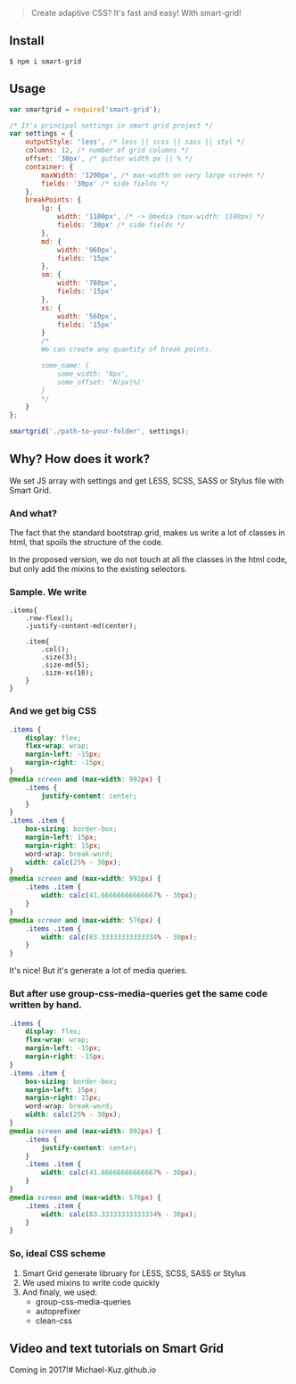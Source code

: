 > Create adaptive CSS? It's fast and easy! With smart-grid!

## Install

```
$ npm i smart-grid
```

## Usage

```js
var smartgrid = require('smart-grid');

/* It's principal settings in smart grid project */
var settings = {
    outputStyle: 'less', /* less || scss || sass || styl */
    columns: 12, /* number of grid columns */
    offset: '30px', /* gutter width px || % */
    container: {
        maxWidth: '1200px', /* max-width оn very large screen */
        fields: '30px' /* side fields */
    },
    breakPoints: {
        lg: {
            width: '1100px', /* -> @media (max-width: 1100px) */
            fields: '30px' /* side fields */
        },
        md: {
            width: '960px',
            fields: '15px'
        },
        sm: {
            width: '780px',
            fields: '15px'
        },
        xs: {
            width: '560px',
            fields: '15px'
        }
        /* 
        We can create any quantity of break points.

        some_name: {
            some_width: 'Npx',
            some_offset: 'N(px|%)'
        }
        */
    }
};

smartgrid('./path-to-your-folder', settings);
```

## Why? How does it work?

We set JS array with settings and get LESS, SCSS, SASS or Stylus file with Smart Grid.

### And what?

The fact that the standard bootstrap grid, makes us write a lot of classes in html, that spoils the structure of the code.

In the proposed version, we do not touch at all the classes in the html code, but only add the mixins to the existing selectors.

### Sample. We write

```less
.items{
    .row-flex();
    .justify-content-md(center);

    .item{
        .col();
        .size(3);
        .size-md(5);
        .size-xs(10);
    }
}
```

### And we get big CSS

```css
.items {
    display: flex;
    flex-wrap: wrap;
    margin-left: -15px;
    margin-right: -15px;
}
@media screen and (max-width: 992px) {
    .items {
        justify-content: center;
    }
}
.items .item {
    box-sizing: border-box;
    margin-left: 15px;
    margin-right: 15px;
    word-wrap: break-word;
    width: calc(25% - 30px);
}
@media screen and (max-width: 992px) {
    .items .item {
        width: calc(41.66666666666667% - 30px);
    }
}
@media screen and (max-width: 576px) {
    .items .item {
        width: calc(83.33333333333334% - 30px);
    }
}
```

It's nice! But it's generate a lot of media queries.

### But after use group-css-media-queries get the same code written by hand.

```css
.items {
    display: flex;
    flex-wrap: wrap;
    margin-left: -15px;
    margin-right: -15px;
}
.items .item {
    box-sizing: border-box;
    margin-left: 15px;
    margin-right: 15px;
    word-wrap: break-word;
    width: calc(25% - 30px);
}
@media screen and (max-width: 992px) {
    .items {
        justify-content: center;
    }
    .items .item {
        width: calc(41.66666666666667% - 30px);
    }
}
@media screen and (max-width: 576px) {
    .items .item {
        width: calc(83.33333333333334% - 30px);
    }
}
```

### So, ideal CSS scheme

1. Smart Grid generate libruary for LESS, SCSS, SASS or Stylus
2. We used mixins to write code quickly
3. And finaly, we used:
    - group-css-media-queries
    - autoprefixer
    - clean-css

## Video and text tutorials on Smart Grid

Coming in 2017!# Michael-Kuz.github.io
